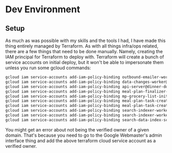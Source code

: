 # Dev Environment

## Setup

As much as was possible with my skills and the tools I had, I have made this thing entirely managed by Terraform. As with
all things infra/ops related, there are a few things that need to be done manually. Namely, creating the IAM principal
for Terraform to deploy with. Terraform will create a bunch of service accounts on initial deploy, but it won't be able 
to impersonate them unless you run some gcloud commands:

```bash
gcloud iam service-accounts add-iam-policy-binding outbound-emailer-worker@dinner-done-better-dev.iam.gserviceaccount.com --member serviceAccount:terraform-cloud@dinner-done-better-dev.iam.gserviceaccount.com --role roles/iam.serviceAccountUser
gcloud iam service-accounts add-iam-policy-binding data-changes-worker@dinner-done-better-dev.iam.gserviceaccount.com --member serviceAccount:terraform-cloud@dinner-done-better-dev.iam.gserviceaccount.com --role roles/iam.serviceAccountUser
gcloud iam service-accounts add-iam-policy-binding api-server@dinner-done-better-dev.iam.gserviceaccount.com --member serviceAccount:terraform-cloud@dinner-done-better-dev.iam.gserviceaccount.com --role roles/iam.serviceAccountUser
gcloud iam service-accounts add-iam-policy-binding meal-plan-finalizer-worker@dinner-done-better-dev.iam.gserviceaccount.com --member serviceAccount:terraform-cloud@dinner-done-better-dev.iam.gserviceaccount.com --role roles/iam.serviceAccountUser
gcloud iam service-accounts add-iam-policy-binding mp-grocery-list-init-worker@dinner-done-better-dev.iam.gserviceaccount.com --member serviceAccount:terraform-cloud@dinner-done-better-dev.iam.gserviceaccount.com --role roles/iam.serviceAccountUser
gcloud iam service-accounts add-iam-policy-binding meal-plan-task-create-worker@dinner-done-better-dev.iam.gserviceaccount.com --member serviceAccount:terraform-cloud@dinner-done-better-dev.iam.gserviceaccount.com --role roles/iam.serviceAccountUser
gcloud iam service-accounts add-iam-policy-binding meal-plan-task-create-worker@dinner-done-better-dev.iam.gserviceaccount.com --member serviceAccount:terraform-cloud@dinner-done-better-dev.iam.gserviceaccount.com --role roles/iam.serviceAccountUser
gcloud iam service-accounts add-iam-policy-binding search-indexer-worker@dinner-done-better-dev.iam.gserviceaccount.com --member serviceAccount:terraform-cloud@dinner-done-better-dev.iam.gserviceaccount.com --role roles/iam.serviceAccountUser
gcloud iam service-accounts add-iam-policy-binding search-indexer-worker@dinner-done-better-dev.iam.gserviceaccount.com --member serviceAccount:terraform-cloud@dinner-done-better-dev.iam.gserviceaccount.com --role roles/iam.serviceAccountUser
gcloud iam service-accounts add-iam-policy-binding search-data-index-scheduler@dinner-done-better-dev.iam.gserviceaccount.com --member serviceAccount:terraform-cloud@dinner-done-better-dev.iam.gserviceaccount.com --role roles/iam.serviceAccountUser
```

You might get an error about not being the verified owner of a given domain. That's because you need to go to the Google Webmaster's admin interface thing and add the above terraform cloud service account as a verified owner.
